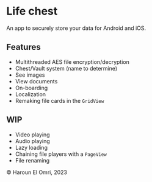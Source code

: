 # Life chest

An app to securely store your data for Android and iOS.

## Features
- Multithreaded AES file encryption/decryption
- Chest/Vault system (name to determine)
- See images
- View documents
- On-boarding
- Localization
- Remaking file cards in the ``GridView``

## WIP
- Video playing
- Audio playing
- Lazy loading
- Chaining file players with a ``PageView``
- File renaming

:copyright: Haroun El Omri, 2023
